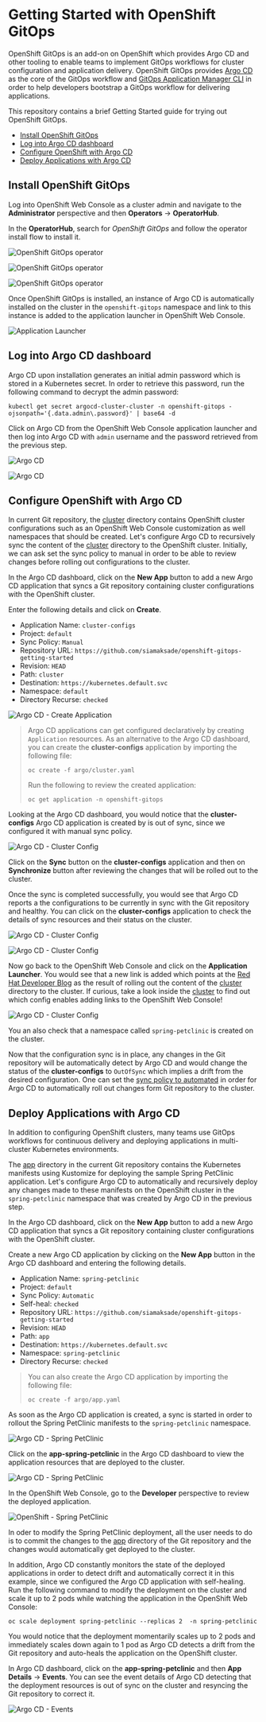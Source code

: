 # Getting Started with OpenShift GitOps

OpenShift GitOps is an add-on on OpenShift which provides Argo CD and other tooling to enable teams to implement GitOps workflows for cluster configuration and application delivery. OpenShift GitOps provides [Argo CD](https://argo-cd.readthedocs.io/en/stable/) as the core of the GitOps workflow and [GitOps Application Manager CLI](https://github.com/redhat-developer/kam) in order to help developers bootstrap a GitOps workflow for delivering applications.

This repository contains a brief Getting Started guide for trying out OpenShift GitOps.

* [Install OpenShift GitOps](#install-openshift-gitops)
* [Log into Argo CD dashboard](#log-into-argo-cd-dashboard)
* [Configure OpenShift with Argo CD](#configure-openshift-with-argo-cd)
* [Deploy Applications with Argo CD](#deploy-applications-with-argo-cd)

## Install OpenShift GitOps 

Log into OpenShift Web Console as a cluster admin and navigate to the **Administrator** perspective and then **Operators** &rarr; **OperatorHub**. 

In the **OperatorHub**, search for *OpenShift GitOps* and follow the operator install flow to install it.

![OpenShift GitOps operator](images/gitops-01.png)

![OpenShift GitOps operator](images/gitops-02.png)

![OpenShift GitOps operator](images/gitops-03.png)

Once OpenShift GitOps is installed, an instance of Argo CD is automatically installed on the cluster in the `openshift-gitops` namespace and link to this instance is added to the application launcher in OpenShift Web Console.

![Application Launcher](images/gitops-04.png)

## Log into Argo CD dashboard

Argo CD upon installation generates an initial admin password which is stored in a Kubernetes secret. In order to retrieve this password, run the following command to decrypt the admin password:

```
kubectl get secret argocd-cluster-cluster -n openshift-gitops -ojsonpath='{.data.admin\.password}' | base64 -d
```

Click on Argo CD from the OpenShift Web Console application launcher and then log into Argo CD with `admin` username and the password retrieved from the previous step.

![Argo CD](images/gitops-05.png)

![Argo CD](images/gitops-06.png)


## Configure OpenShift with Argo CD

In current Git repository, the [cluster](cluster/) directory contains OpenShift cluster configurations such as an OpenShift Web Console customization as well namespaces that should be created. Let's configure Argo CD to recursively sync the content of the [cluster](cluster/) directory to the OpenShift cluster. Initially, we can ask set the sync policy to manual in order to be able to review changes before rolling out configurations to the cluster. 

In the Argo CD dashboard, click on the **New App** button to add a new Argo CD application that syncs a Git repository containing cluster configurations with the OpenShift cluster.

Enter the following details and click on **Create**.

* Application Name: `cluster-configs`
* Project: `default`
* Sync Policy: `Manual`
* Repository URL: `https://github.com/siamaksade/openshift-gitops-getting-started`
* Revision: `HEAD`
* Path: `cluster`
* Destination: `https://kubernetes.default.svc`
* Namespace: `default`
* Directory Recurse: `checked`

![Argo CD - Create Application](images/gitops-07.png)

> Argo CD applications can get configured declaratively by creating `Application` resources. As an alternative to the Argo CD dashboard, you can create the **cluster-configs** application by importing the following file:
>  ```
>  oc create -f argo/cluster.yaml
>  ```
> Run the following to review the created application:
>  ```
>  oc get application -n openshift-gitops
>  ```

Looking at the Argo CD dashboard, you would notice that the **cluster-configs** Argo CD application is created by is out of sync, since we configured it with manual sync policy.

![Argo CD - Cluster Config](images/gitops-08.png)

Click on the **Sync** button on the **cluster-configs** application and then on **Synchronize** button after reviewing the changes that will be rolled out to the cluster.

Once the sync is completed successfully, you would see that Argo CD reports a the configurations to be currently in sync with the Git repository and healthy. You can click on the **cluster-configs** application to check the details of sync resources and their status on the cluster. 

![Argo CD - Cluster Config](images/gitops-09.png)

![Argo CD - Cluster Config](images/gitops-10.png)

Now go back to the OpenShift Web Console and click on the **Application Launcher**. You would see that a new link is added which points at the [Red Hat Developer Blog](https://developers.redhat.com/topics/kubernetes) as the result of rolling out the content of the [cluster](cluster/) directory to the cluster. If curious, take a look inside the [cluster](cluster/) to find out which config enables adding links to the OpenShift Web Console!

![Argo CD - Cluster Config](images/gitops-11.png)

You an also check that a namespace called `spring-petclinic` is created on the  cluster.

Now that the configuration sync is in place, any changes in the Git repository will be automatically detect by Argo CD and would change the status of the **cluster-configs** to `OutOfSync` which implies a drift from the desired configuration. One can set the [sync policy to automated](https://argoproj.github.io/argo-cd/user-guide/auto_sync/) in order for Argo CD to automatically roll out changes form Git repository to the cluster. 

## Deploy Applications with Argo CD

In addition to configuring OpenShift clusters, many teams use GitOps workflows for continuous delivery and deploying applications in multi-cluster Kubernetes environments.

The [app](app/) directory in the current Git repository contains the Kubernetes manifests using Kustomize for deploying the sample Spring PetClinic application. Let's configure Argo CD to automatically and recursively deploy any changes made to these manifests on the OpenShift cluster in the `spring-petclinic` namespace that was created by Argo CD in the previous step.

In the Argo CD dashboard, click on the **New App** button to add a new Argo CD application that syncs a Git repository containing cluster configurations with the OpenShift cluster.

Create a new Argo CD application by clicking on the **New App** button in the Argo CD dashboard and entering the following details.

* Application Name: `spring-petclinic`
* Project: `default`
* Sync Policy: `Automatic`
* Self-heal: `checked`
* Repository URL: `https://github.com/siamaksade/openshift-gitops-getting-started`
* Revision: `HEAD`
* Path: `app`
* Destination: `https://kubernetes.default.svc`
* Namespace: `spring-petclinic`
* Directory Recurse: `checked`

> You can also create the Argo CD application by importing the following file:
>  ```
>  oc create -f argo/app.yaml
>  ```

As soon as the Argo CD application is created, a sync is started in order to rollout the Spring PetClinic manifests to the `spring-petclinic` namespace.

![Argo CD - Spring PetClinic](images/gitops-15.png)

Click on the **app-spring-petclinic** in the Argo CD dashboard to view the application resources that are deployed to the cluster.

![Argo CD - Spring PetClinic](images/gitops-14.png)

In the OpenShift Web Console, go to the **Developer** perspective to review the deployed application. 

![OpenShift - Spring PetClinic](images/gitops-12.png)

In oder to modify the Spring PetClinic deployment, all the user needs to do is to commit the changes to the [app](app/) directory of the Git repository and the changes would automatically get deployed to the cluster. 

In addition, Argo CD constantly monitors the state of the deployed applications in order to detect drift and automatically correct it in this example, since we configured the Argo CD application with self-healing. Run the following command to modify the deployment on the cluster and scale it up to 2 pods while watching the application in the OpenShift Web Console:

```
oc scale deployment spring-petclinic --replicas 2  -n spring-petclinic
```

You would notice that the deployment momentarily scales up to 2 pods and immediately scales down again to 1 pod as Argo CD detects a drift from the Git repository and auto-heals the application on the OpenShift cluster.

In Argo CD dashboard, click on the **app-spring-petclinic** and then **App Details** &rarr; **Events**. You can see the event details of Argo CD detecting that the deployment resources is out of sync on the cluster and resyncing the Git repository to correct it.

![Argo CD - Events](images/gitops-13.png)